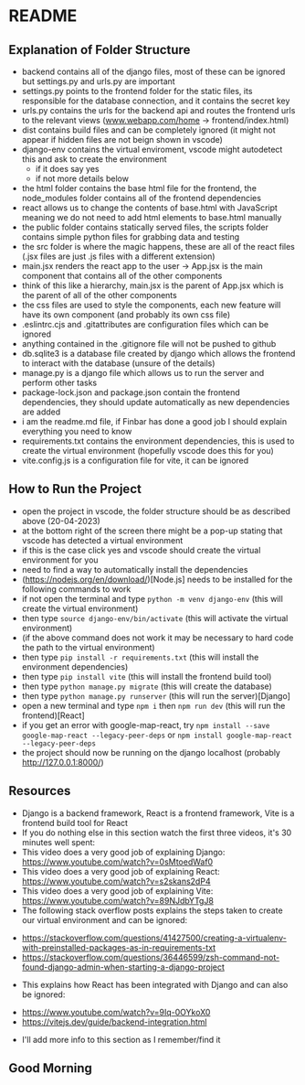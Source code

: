 # README
## Explanation of Folder Structure
- backend contains all of the django files, most of these can be ignored but settings.py and urls.py are important
- settings.py points to the frontend folder for the static files, its responsible for the database connection, and it contains the secret key
- urls.py contains the urls for the backend api and routes the frontend urls to the relevant views (www.webapp.com/home -> frontend/index.html)
- dist contains build files and can be completely ignored (it might not appear if hidden files are not beign shown in vscode)
- django-env contains the virtual enviroment, vscode might autodetect this and ask to create the environment
    * if it does say yes
    * if not more details below
- the html folder contains the base html file for the frontend, the node_modules folder contains all of the frontend dependencies
- react allows us to change the contents of base.html with JavaScript meaning we do not need to add html elements to base.html manually
- the public folder contains statically served files, the scripts folder contains simple python files for grabbing data and testing
- the src folder is where the magic happens, these are all of the react files (.jsx files are just .js files with a different extension)
- main.jsx renders the react app to the user -> App.jsx is the main component that contains all of the other components
- think of this like a hierarchy, main.jsx is the parent of App.jsx which is the parent of all of the other components
- the css files are used to style the components, each new feature will have its own component (and probably its own css file)
- .eslintrc.cjs and .gitattributes are configuration files which can be ignored
- anything contained in the .gitignore file will not be pushed to github
- db.sqlite3 is a database file created by django which allows the frontend to interact with the database (unsure of the details)
- manage.py is a django file which allows us to run the server and perform other tasks
- package-lock.json and package.json contain the frontend dependencies, they should update automatically as new dependencies are added
- i am the readme.md file, if Finbar has done a good job I should explain everything you need to know
- requirements.txt contains the environment dependencies, this is used to create the virtual environment (hopefully vscode does this for you)
- vite.config.js is a configuration file for vite, it can be ignored

## How to Run the Project
- open the project in vscode, the folder structure should be as described above (20-04-2023)
- at the bottom right of the screen there might be a pop-up stating that vscode has detected a virtual environment
- if this is the case click yes and vscode should create the virtual environment for you
- need to find a way to automatically install the dependencies
- (https://nodejs.org/en/download/)[Node.js] needs to be installed for the following commands to work
- if not open the terminal and type `python -m venv django-env` (this will create the virtual environment)
- then type `source django-env/bin/activate` (this will activate the virtual environment)
- (if the above command does not work it may be necessary to hard code the path to the virtual environment)
- then type `pip install -r requirements.txt` (this will install the environment dependencies)
- then type `pip install vite` (this will install the frontend build tool)
- then type `python manage.py migrate` (this will create the database)
- then type `python manage.py runserver` (this will run the server)[Django]
- open a new terminal and type `npm i` then `npm run dev` (this will run the frontend)[React]
- if you get an error with google-map-react, try `npm install --save google-map-react --legacy-peer-deps` or `npm install google-map-react --legacy-peer-deps`
- the project should now be running on the django localhost (probably http://127.0.0.1:8000/)

## Resources
- Django is a backend framework, React is a frontend framework, Vite is a frontend build tool for React
- If you do nothing else in this section watch the first three videos, it's 30 minutes well spent:
- This video does a very good job of explaining Django: https://www.youtube.com/watch?v=0sMtoedWaf0
- This video does a very good job of explaining React: https://www.youtube.com/watch?v=s2skans2dP4
- This video does a very good job of explaining Vite: https://www.youtube.com/watch?v=89NJdbYTgJ8
- The following stack overflow posts explains the steps taken to create our virtual environment and can be ignored: 
* https://stackoverflow.com/questions/41427500/creating-a-virtualenv-with-preinstalled-packages-as-in-requirements-txt
* https://stackoverflow.com/questions/36446599/zsh-command-not-found-django-admin-when-starting-a-django-project
- This explains how React has been integrated with Django and can also be ignored:
* https://www.youtube.com/watch?v=9Iq-0OYkoX0
* https://vitejs.dev/guide/backend-integration.html
- I'll add more info to this section as I remember/find it

## Good Morning